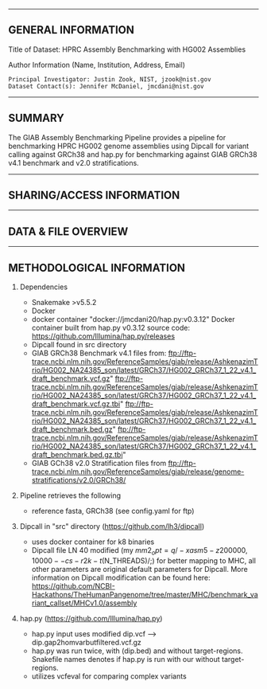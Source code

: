 -------------------
GENERAL INFORMATION
-------------------

Title of Dataset: HPRC Assembly Benchmarking with HG002 Assemblies

Author Information (Name, Institution, Address, Email)

	Principal Investigator: Justin Zook, NIST, jzook@nist.gov
	Dataset Contact(s): Jennifer McDaniel, jmcdani@nist.gov

--------------------------
SUMMARY
--------------------------

The GIAB Assembly Benchmarking Pipeline provides a pipeline for benchmarking HPRC HG002 
genome assemblies using Dipcall for variant calling against GRCh38 and hap.py for 
benchmarking against GIAB GRCh38 v4.1 benchmark and v2.0 stratifications.

--------------------------
SHARING/ACCESS INFORMATION
--------------------------

--------------------
DATA & FILE OVERVIEW
--------------------



--------------------------
METHODOLOGICAL INFORMATION
--------------------------

1) Dependencies
    - Snakemake >v5.5.2
    - Docker
    - docker container "docker://jmcdani20/hap.py:v0.3.12"
      Docker container built from hap.py v0.3.12 source code:
      https://github.com/Illumina/hap.py/releases
    - Dipcall found in src directory
    - GIAB GRCh38 Benchmark v4.1 files from:
	  ftp://ftp-trace.ncbi.nlm.nih.gov/ReferenceSamples/giab/release/AshkenazimTrio/HG002_NA24385_son/latest/GRCh37/HG002_GRCh37_1_22_v4.1_draft_benchmark.vcf.gz"
	  ftp://ftp-trace.ncbi.nlm.nih.gov/ReferenceSamples/giab/release/AshkenazimTrio/HG002_NA24385_son/latest/GRCh37/HG002_GRCh37_1_22_v4.1_draft_benchmark.vcf.gz.tbi"
	  ftp://ftp-trace.ncbi.nlm.nih.gov/ReferenceSamples/giab/release/AshkenazimTrio/HG002_NA24385_son/latest/GRCh37/HG002_GRCh37_1_22_v4.1_draft_benchmark.bed.gz"
	  ftp://ftp-trace.ncbi.nlm.nih.gov/ReferenceSamples/giab/release/AshkenazimTrio/HG002_NA24385_son/latest/GRCh37/HG002_GRCh37_1_22_v4.1_draft_benchmark.bed.gz.tbi"
	- GIAB GCh38 v2.0 Stratification files from 
	  ftp://ftp-trace.ncbi.nlm.nih.gov/ReferenceSamples/giab/release/genome-stratifications/v2.0/GRCh38/      


2) Pipeline retrieves the following 
    - reference fasta, GRCh38 (see config.yaml for ftp)

3) Dipcall in "src" directory (https://github.com/lh3/dipcall) 
    - uses docker container for k8 binaries
    - Dipcall file LN 40 modified (my $mm2_opt = q/-xasm5 -z200000,10000 --cs -r2k -t$(N_THREADS)/;) 
      for better mapping to MHC, all other parameters are original default parameters for Dipcall.
      More information on Dipcall modification can be found here:
      https://github.com/NCBI-Hackathons/TheHumanPangenome/tree/master/MHC/benchmark_variant_callset/MHCv1.0/assembly
      
4) hap.py (https://github.com/Illumina/hap.py)
    - hap.py input uses modified dip.vcf --> dip.gap2homvarbutfiltered.vcf.gz
    - hap.py was run twice, with (dip.bed) and without target-regions. Snakefile names 
      denotes if hap.py is run with our without target-regions.
    - utilizes vcfeval for comparing complex variants